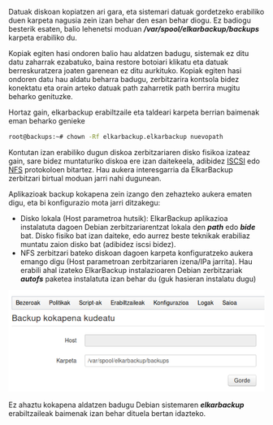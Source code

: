 Datuak diskoan kopiatzen ari gara, eta sistemari datuak gordetzeko erabiliko duen karpeta nagusia zein izan behar den esan behar diogu. Ez badiogu besterik esaten, balio lehenetsi moduan ***/var/spool/elkarbackup/backups*** karpeta erabiliko du.

Kopiak egiten hasi ondoren balio hau aldatzen badugu, sistemak ez ditu datu zaharrak ezabatuko, baina restore botoiari klikatu eta datuak berreskuratzera joaten garenean ez ditu aurkituko. Kopiak egiten hasi ondoren datu hau aldatu beharra badugu, zerbitzarira kontsola bidez konektatu eta orain arteko datuak path zaharretik path berrira mugitu beharko genituzke.

Hortaz gain, elkarbackup erabiltzaile eta taldeari karpeta berrian baimenak eman beharko genieke

```bash
root@backups:~# chown -Rf elkarbackup.elkarbackup nuevopath
```

Kontutan izan erabiliko dugun diskoa zerbitzariaren disko fisikoa izateaz gain, sare bidez muntaturiko diskoa ere izan daitekeela, adibidez [ISCSI](http://es.wikipedia.org/wiki/ISCSI) edo [NFS](http://es.wikipedia.org/wiki/Network_File_System) protokoloen bitartez. Hau aukera interesgarria da ElkarBackup zerbitzari birtual moduan jarri nahi dugunean.

Aplikazioak backup kokapena zein izango den zehazteko aukera ematen digu, eta bi konfigurazio mota jarri ditzakegu:

- Disko lokala (Host parametroa hutsik): ElkarBackup aplikazioa instalatuta dagoen Debian zerbitzariarentzat lokala den ***path*** edo ***bide*** bat. Disko fisiko bat izan daiteke, edo aurrez beste teknikak erabiliaz muntatu zaion disko bat (adibidez iscsi bidez).
- NFS zerbitzari bateko diskoan dagoen karpeta konfiguratzeko aukera emango digu (Host parametroan zerbitzariaren izena/IPa jarrita). Hau erabili ahal izateko ElkarBackup instalazioaren Debian zerbitzariak ***autofs*** paketea instalatuta izan behar du (guk hasieran instalatu dugu)

![Bezeroak eta Lanak](../assets/parametroak7.png)

Ez ahaztu kokapena aldatzen badugu Debian sistemaren ***elkarbackup*** erabiltzaileak baimenak izan behar dituela bertan idazteko.
